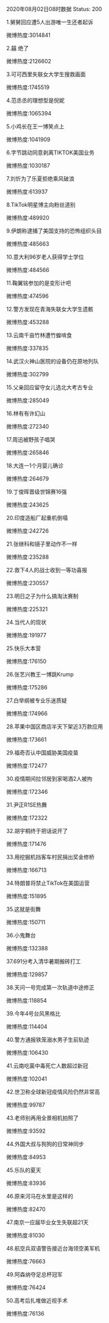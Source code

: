 2020年08月02日08时数据
Status: 200

1.舅舅回应遭5人出游唯一生还者起诉

微博热度:3014841

2.囍 绝了

微博热度:2126602

3.可可西里失联女大学生搜救画面

微博热度:1745519

4.范丞丞的理想型是倪妮

微博热度:1065394

5.小鸡长在王一博笑点上

微博热度:1041909

6.字节跳动同意剥离TIKTOK美国业务

微博热度:1030187

7.刘忻为了乐夏拒绝乘风破浪

微博热度:613937

8.TikTok明星博主向粉丝道别

微博热度:489920

9.伊朗称逮捕了美国支持的恐怖组织头目

微博热度:485663

10.意大利96岁老人获得学士学位

微博热度:484566

11.鞠翼铭参加的是变形计吧

微博热度:474596

12.警方发现在青海失联女大学生遗骸

微博热度:453288

13.云南千亩竹林遭竹蝗啃食

微博热度:337835

14.武汉火神山医院的设备仍在原地列队

微博热度:302799

15.父亲回应留守女儿选北大考古专业

微博热度:285049

16.林有有许幻山

微博热度:272340

17.周迅被野孩子唱哭

微博热度:265846

18.大连一1个月婴儿确诊

微博热度:264679

19.丁俊晖晋级世锦赛16强

微博热度:243625

20.印度造船厂起重机倒塌

微博热度:242726

21.张继科和镜子里动作不一样

微博热度:235288

22.救下4人的战士收到一等功喜报

微博热度:230557

23.明日之子为什么搞淘汰赛制

微博热度:225321

24.当代人的现状

微博热度:191977

25.快乐大本营

微博热度:176150

26.张艺兴教王一博跳Krump

微博热度:175286

27.白举纲被专业乐迷质疑

微博热度:174966

28.苹果中国区商店半天下架近3万款应用

微博热度:173661

29.福奇否认中国威胁美国疫苗

微博热度:172477

30.疫情期间拉邻居到家喝酒2人被拘

微博热度:172346

31.尹正R1SE热舞

微博热度:172322

32.胡宇桐终于把话说开了

微博热度:171476

33.用挖掘机挡客车村民捐出奖金修桥

微博热度:166713

34.特朗普将禁止TikTok在美国运营

微博热度:151895

35.这就是街舞

微博热度:150711

36.小鬼舞台

微博热度:132388

37.691分考入清华暑期搬砖打工

微博热度:129857

38.天问一号完成第一次轨道中途修正

微博热度:118854

39.今年4号台风黑格比

微博热度:114404

40.警方通报铁笼溺水男子生前轨迹

微博热度:106430

41.云南吃菌中毒死亡人数超过新冠

微博热度:102041

42.世卫称全球新冠疫情风险仍然非常高

微博热度:99787

43.老师别再用全景相机拍照了

微博热度:93592

44.外国大叔与狗狗的日常神同步

微博热度:84953

45.乐队的夏天

微博热度:83936

46.原来河马在水里是这样的

微博热度:82470

47.南京一应届毕业女生失联超21天

微博热度:81030

48.航空兵双语警告接近台海领空美军机

微博热度:76663

49.阿森纳夺足总杯冠军

微博热度:76424

50.高考后扎堆做近视手术

微博热度:76136

